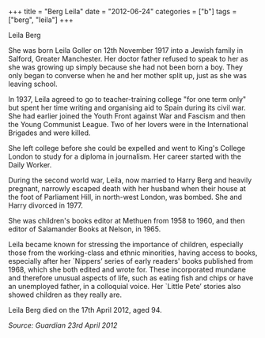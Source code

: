 +++
title = "Berg Leila"
date = "2012-06-24"
categories = ["b"]
tags = ["berg", "leila"]
+++

Leila Berg

She was born Leila Goller on 12th November 1917 into a Jewish family in Salford, Greater Manchester. Her doctor father refused to speak to her as she was growing up simply because she had not been born a boy. They only began to converse when he and her mother split up, just as she was leaving school.

In 1937, Leila agreed to go to teacher-training college "for one term only" but spent her time writing and organising aid to Spain during its civil war. She had earlier joined the Youth Front against War and Fascism and then the Young Communist League. Two of her lovers were in the International Brigades and were killed.

She left college before she could be expelled and went to King's College London to study for a diploma in journalism. Her career started with the Daily Worker.

During the second world war, Leila, now married to Harry Berg and heavily pregnant, narrowly escaped death with her husband when their house at the foot of Parliament Hill, in north-west London, was bombed. She and Harry divorced in 1977.

She was children's books editor at Methuen from 1958 to 1960, and then editor of Salamander Books at Nelson, in 1965.

Leila became known for stressing the importance of children, especially those from the working-class and ethnic minorities, having access to books, especially after her \`Nippers’ series of early readers' books published from 1968, which she both edited and wrote for. These incorporated mundane and therefore unusual aspects of life, such as eating fish and chips or have an unemployed father, in a colloquial voice. Her \`Little Pete’ stories also showed children as they really are.

Leila Berg died on the 17th April 2012, aged 94.

_Source: Guardian 23rd April 2012_
